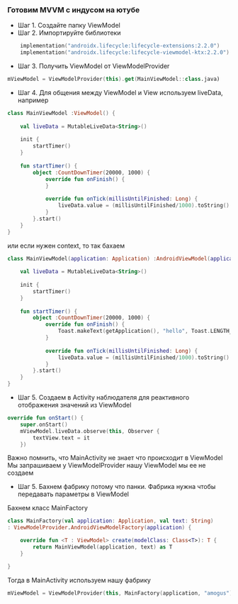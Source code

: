 
### Готовим MVVM с индусом на ютубе

* Шаг 1. Создайте папку ViewModel
* Шаг 2. Импортируйте библиотеки 

```kotlin
	implementation("androidx.lifecycle:lifecycle-extensions:2.2.0")  
	implementation("androidx.lifecycle:lifecycle-viewmodel-ktx:2.2.0")
```

* Шаг 3. Получить ViewModel от ViewModelProvider 

```kotlin
mViewModel = ViewModelProvider(this).get(MainViewModel::class.java)
```

* Шаг 4. Для общения между ViewModel и View используем liveData, например 

```kotlin
class MainViewModel :ViewModel() {  
  
	val liveData = MutableLiveData<String>()  
	  
	init {  
		startTimer()  
	}  
	  
	fun startTimer() {  
		object :CountDownTimer(20000, 1000) {  
			override fun onFinish() {  
			}  
			  
			override fun onTick(millisUntilFinished: Long) {  
				liveData.value = (millisUntilFinished/1000).toString()  
			}  
		}.start()  
	}  
}
```

или если нужен context, то так бахаем 

```kotlin
class MainViewModel(application: Application) :AndroidViewModel(application) {  
  
	val liveData = MutableLiveData<String>()  
	  
	init {  
		startTimer()  
	}  
	
	fun startTimer() {  
		object :CountDownTimer(20000, 1000) {  
			override fun onFinish() {  
				Toast.makeText(getApplication(), "hello", Toast.LENGTH_LONG).show()  
			}  
			  
			override fun onTick(millisUntilFinished: Long) {  
				liveData.value = (millisUntilFinished/1000).toString()  
			}  
		}.start()  
	}  
}
```

* Шаг 5. Создаем в Activity наблюдателя для реактивного отображения значений из ViewModel

```kotlin
override fun onStart() {  
	super.onStart()  
	mViewModel.liveData.observe(this, Observer {  
		textView.text = it  
	})
```

Важно помнить, что MainActivity не знает что происходит в ViewModel
Мы запрашиваем у ViewModelProvider нашу ViewModel мы ее не создаем

* Шаг 5. Бахнем фабрику потому что панки. 
Фабрика нужна чтобы передавать параметры в ViewModel

Бахнем класс MainFactory

```kotlin
class MainFactory(val application: Application, val text: String)  
: ViewModelProvider.AndroidViewModelFactory(application) {  

	override fun <T : ViewModel> create(modelClass: Class<T>): T {  
		return MainViewModel(application, text) as T  
	}  

}
```

Тогда в MainActivity используем нашу фабрику 

```kotlin
mViewModel = ViewModelProvider(this, MainFactory(application, "amogus")).get(MainViewModel::class.java)
```
